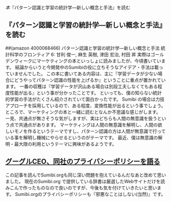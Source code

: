 *本*『パターン認識と学習の統計学―新しい概念と手法』を読む
## 『パターン認識と学習の統計学―新しい概念と手法』を読む
##(amazon 4000068466)  パターン認識と学習の統計学―新しい概念と手法   統計科学のフロンティア 6: 甘利 俊一, 麻生 英樹, 津田 宏治, 村田 昇
実際はゴールデンウィークにマーケティングの本といっしょに読みましたが、今頃書いています。
結論からいうと今開発中のSumibiの役に立ちそうなアイデア・手法は載っていませんでした。
この本に書いてある内容は、主に『学習データが少ない場合にどうやってパターン認識の性能を上げるか』ということに重点が置かれています。
一番の収穫は『学習データが沢山ある場合は別段工夫しなくてもある程度性能が出る』という事が分かったことです。
といっても、僕の知らない統計的学習の手法がたくさん紹介されていて面白かったです。
Sumibi の場合は力技アプローチを採用しているので、ある程度、変換性能が出るという事でしょう。
ところで、マーケティングの本と一緒に読むとなんか不思議な感じがします。
一見、共通点が無さそうな気がしますが、実はどちらも人間の無意識を扱うという点で共通点があります。
マーケティングは人間の無意識を解明し、人間の欲しいモノを作るというテーマですし、パターン認識の方は人間が無意識で行っている事を解明し機械にやらせるというのがテーマです。
最近、僕は無意識の解明・最大限の利用というテーマに興味があるようです。

## [グーグルCEO、同社のプライバシーポリシーを語る](http://japan.cnet.com/news/media/story/0,2000047715,20083717,00.htm)
この記事を読んでSumibi.orgも同じ深い問題を抱えているんだなあと改めて思いました。
現在のSumibi.org で提供している辞書は厳選したWebサイトだけを読みこんで作ったものなので良いのですが、今後も気を付けていきたいと思います。
Sumibi.orgのプライバシーポリシーも『邪悪なことはしない(当然)』です。

